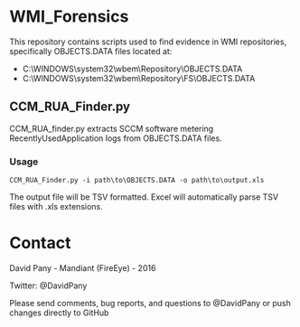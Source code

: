 # WMI_Forensics
This repository contains scripts used to find evidence in WMI repositories, specifically OBJECTS.DATA files located at:

- C:\WINDOWS\system32\wbem\Repository\OBJECTS.DATA
- C:\WINDOWS\system32\wbem\Repository\FS\OBJECTS.DATA

## CCM_RUA_Finder.py
CCM_RUA_finder.py extracts SCCM software metering RecentlyUsedApplication logs from OBJECTS.DATA files.

### Usage
```CCM_RUA_Finder.py -i path\to\OBJECTS.DATA -o path\to\output.xls```

The output file will be TSV formatted. Excel will automatically parse TSV files with .xls extensions.

# Contact
David Pany - Mandiant (FireEye) - 2016

Twitter: @DavidPany

Please send  comments, bug reports, and questions to @DavidPany or push changes directly to GitHub
